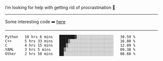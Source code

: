 I’m looking for help with getting rid of procrastination 🤔

-----

Some interesting code :arrow_right: [here](https://github.com/zhen8838/playground)

-----

<!--START_SECTION:waka-->
```text
Python   10 hrs 6 mins   ███████▓░░░░░░░░░░░░░░░░░   30.59 % 
C++      5 hrs 33 mins   ████▒░░░░░░░░░░░░░░░░░░░░   16.80 % 
C        4 hrs 15 mins   ███▒░░░░░░░░░░░░░░░░░░░░░   12.89 % 
YAML     3 hrs 5 mins    ██▒░░░░░░░░░░░░░░░░░░░░░░   09.38 % 
Other    2 hrs 50 mins   ██░░░░░░░░░░░░░░░░░░░░░░░   08.60 % 
```
<!--END_SECTION:waka-->

<!--
**zhen8838/zhen8838** is a ✨ _special_ ✨ repository because its `README.md` (this file) appears on your GitHub profile.

Here are some ideas to get you started:

- 🔭 I’m currently working on ...
- 🌱 I’m currently learning ...
- 👯 I’m looking to collaborate on ...
 ...
- 💬 Ask me about ...
- 📫 How to reach me: ...
- 😄 Pronouns: ...
- ⚡ Fun fact: ...
-->
